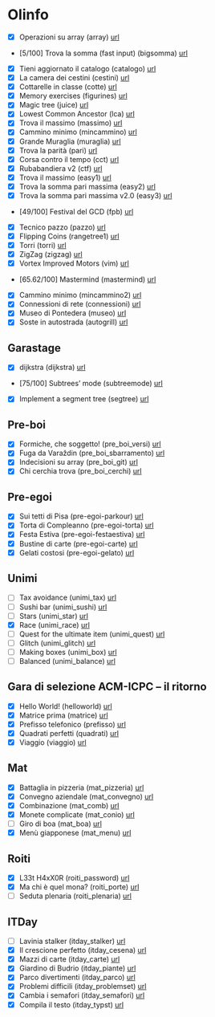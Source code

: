 # Olinfo

- [x] Operazioni su array (array) [url](https://training.olinfo.it/#/task/array/statement)
- [5/100] Trova la somma (fast input) (bigsomma) [url](https://training.olinfo.it/#/task/bigsomma/statement)
- [x] Tieni aggiornato il catalogo (catalogo) [url](https://training.olinfo.it/#/task/catalogo/statement)
- [x] La camera dei cestini (cestini) [url](https://training.olinfo.it/#/task/cestini/statement)
- [x] Cottarelle in classe (cotte) [url](https://training.olinfo.it/#/task/cotte/statement)
- [x] Memory exercises (figurines) [url](https://training.olinfo.it/#/task/figurines/statement)
- [x] Magic tree (juice) [url](https://training.olinfo.it/#/task/juice/statement)
- [x] Lowest Common Ancestor (lca) [url](https://training.olinfo.it/#/task/lca/statement)
- [x] Trova il massimo (massimo) [url](https://training.olinfo.it/#/task/massimo/statement)
- [x] Cammino minimo (mincammino) [url](https://training.olinfo.it/#/task/mincammino/statement)
- [x] Grande Muraglia (muraglia) [url](https://training.olinfo.it/#/task/muraglia/statement)
- [x] Trova la parità (pari) [url](https://training.olinfo.it/#/task/pari/statement)
- [x] Corsa contro il tempo (cct) [url](https://training.olinfo.it/#/task/cct/statement)
- [x] Rubabandiera v2 (ctf) [url](https://training.olinfo.it/#/task/ctf/statement)
- [x] Trova il massimo (easy1) [url](https://training.olinfo.it/#/task/easy1/statement)
- [x] Trova la somma pari massima (easy2) [url](https://training.olinfo.it/#/task/easy2/statement)
- [x] Trova la somma pari massima v2.0 (easy3) [url](https://training.olinfo.it/#/task/easy3/statement)
- [49/100] Festival del GCD (fpb) [url](https://training.olinfo.it/#/task/fpb/statement)
- [x] Tecnico pazzo (pazzo) [url](https://training.olinfo.it/#/task/pazzo/statement)
- [x] Flipping Coins (rangetree1) [url](https://training.olinfo.it/#/task/rangetree1/statement)
- [x] Torri (torri) [url](https://training.olinfo.it/#/task/torri/statement)
- [x] ZigZag (zigzag) [url](https://training.olinfo.it/#/task/zigzag/statement)
- [x] Vortex Improved Motors (vim) [url](https://training.olinfo.it/#/task/vim/statement)
- [65.62/100] Mastermind (mastermind) [url](https://training.olinfo.it/#/task/mastermind/submissions)
- [x] Cammino minimo (mincammino2) [url](https://training.olinfo.it/task/mincammino2)
- [x] Connessioni di rete (connessioni) [url](https://training.olinfo.it/task/connessioni)
- [x] Museo di Pontedera (museo) [url](https://training.olinfo.it/task/museo)
- [x] Soste in autostrada (autogrill) [url](https://training.olinfo.it/task/autogrill)

## Garastage

- [x] dijkstra (dijkstra) [url](https://training.olinfo.it/#/task/dijkstra/statement)
- [75/100] Subtrees’ mode (subtreemode) [url](https://training.olinfo.it/#/task/subtreemode/statement)
- [x] Implement a segment tree (segtree) [url](https://training.olinfo.it/#/task/segtree/statement)

## Pre-boi

- [x] Formiche, che soggetto! (pre_boi_versi) [url](https://training.olinfo.it/#/task/pre_boi_versi/statement)
- [x] Fuga da Varaždin (pre_boi_sbarramento) [url](https://training.olinfo.it/#/task/pre_boi_sbarramento/statement)
- [x] Indecisioni su array (pre_boi_git) [url](https://training.olinfo.it/#/task/pre_boi_git/statement)
- [x] Chi cerchia trova (pre_boi_cerchi) [url](https://training.olinfo.it/#/task/pre_boi_cerchi/statement)

## Pre-egoi

- [x] Sui tetti di Pisa (pre-egoi-parkour) [url](https://training.olinfo.it/#/task/pre-egoi-parkour/statement)
- [x] Torta di Compleanno (pre-egoi-torta) [url](https://training.olinfo.it/#/task/pre-egoi-torta/statement)
- [x] Festa Estiva (pre-egoi-festaestiva) [url](https://training.olinfo.it/#/task/pre-egoi-festaestiva/statement)
- [x] Bustine di carte (pre-egoi-carte) [url](https://training.olinfo.it/#/task/pre-egoi-carte/statement)
- [x] Gelati costosi (pre-egoi-gelato) [url](https://training.olinfo.it/#/task/pre-egoi-gelato/statement)

## Unimi

- [ ] Tax avoidance (unimi_tax) [url](https://training.olinfo.it/#/task/unimi_tax/statement)
- [ ] Sushi bar (unimi_sushi) [url](https://training.olinfo.it/#/task/unimi_sushi/statement)
- [ ] Stars (unimi_star) [url](https://training.olinfo.it/#/task/unimi_star/statement)
- [x] Race (unimi_race) [url](https://training.olinfo.it/#/task/unimi_race/statement)
- [ ] Quest for the ultimate item (unimi_quest) [url](https://training.olinfo.it/#/task/unimi_quest/statement)
- [ ] Glitch (unimi_glitch) [url](https://training.olinfo.it/#/task/unimi_glitch/statement)
- [ ] Making boxes (unimi_box) [url](https://training.olinfo.it/#/task/unimi_box/statement)
- [ ] Balanced (unimi_balance) [url](https://training.olinfo.it/#/task/unimi_balance/statement)

## Gara di selezione ACM-ICPC – il ritorno

- [x] Hello World! (helloworld) [url](https://training.olinfo.it/#/task/helloworld/statement)
- [x] Matrice prima (matrice) [url](https://training.olinfo.it/#/task/matrice/statement)
- [x] Prefisso telefonico (prefisso) [url](https://training.olinfo.it/#/task/prefisso/statement)
- [x] Quadrati perfetti (quadrati) [url](https://training.olinfo.it/#/task/quadrati/statement)
- [x] Viaggio (viaggio) [url](https://training.olinfo.it/#/task/viaggio/statement)

## Mat

- [x] Battaglia in pizzeria (mat_pizzeria) [url](https://training.olinfo.it/#/task/mat_pizzeria/statement)
- [x] Convegno aziendale (mat_convegno) [url](https://training.olinfo.it/#/task/mat_convegno/statement)
- [x] Combinazione (mat_comb) [url](https://training.olinfo.it/#/task/mat_comb/statement)
- [x] Monete complicate (mat_conio) [url](https://training.olinfo.it/#/task/mat_conio/statement)
- [ ] Giro di boa (mat_boa) [url](https://training.olinfo.it/#/task/mat_boa/statement)
- [x] Menù giapponese (mat_menu) [url](https://training.olinfo.it/#/task/mat_menu/statement)

## Roiti

- [x] L33t H4xX0R (roiti_password) [url](https://training.olinfo.it/#/task/roiti_password/statement)
- [x] Ma chi è quel mona? (roiti_porte) [url](https://training.olinfo.it/#/task/roiti_porte/statement)
- [ ] Seduta plenaria (roiti_plenaria) [url](https://training.olinfo.it/#/task/roiti_plenaria/statement)

## ITDay

- [ ] Lavinia stalker (itday_stalker) [url](https://training.olinfo.it/#/task/itday_stalker/statement)
- [x] Il crescione perfetto (itday_cesena) [url](https://training.olinfo.it/#/task/itday_cesena/statement)
- [x] Mazzi di carte (itday_carte) [url](https://training.olinfo.it/#/task/itday_carte/statement)
- [x] Giardino di Budrio (itday_piante) [url](https://training.olinfo.it/#/task/itday_piante/statement)
- [x] Parco divertimenti (itday_parco) [url](https://training.olinfo.it/#/task/itday_parco/statement)
- [x] Problemi difficili (itday_problemset) [url](https://training.olinfo.it/#/task/itday_problemset/statement)
- [x] Cambia i semafori (itday_semafori) [url](https://training.olinfo.it/#/task/itday_semafori/statement)
- [x] Compila il testo (itday_typst) [url](https://training.olinfo.it/#/task/itday_typst/statement)
